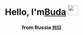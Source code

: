 <h1 align="center">Hello, I'm<a href="https://daniilshat.ru/" target="_blank">Buda</a> 
<img src="https://github.com/blackcater/blackcater/raw/main/images/Hi.gif" height="32"/></h1>
<h3 align="center">from Russia 🇷🇺</h3>
